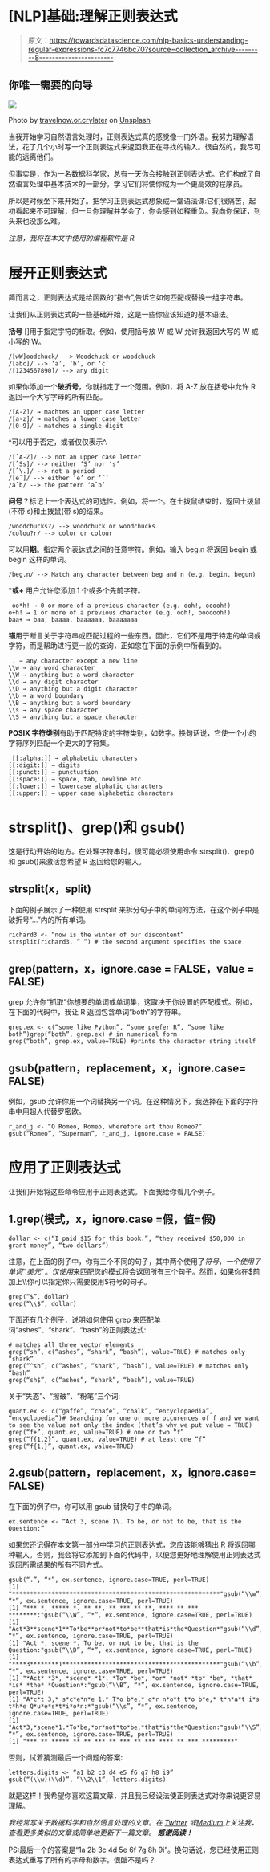 # [NLP]基础:理解正则表达式

> 原文：<https://towardsdatascience.com/nlp-basics-understanding-regular-expressions-fc7c7746bc70?source=collection_archive---------8----------------------->

## 你唯一需要的向导

![](img/d69aa5e7c36d48ee90952f7d1607c6b1.png)

Photo by [travelnow.or.crylater](https://unsplash.com/@travelnow_or_crylater?utm_source=unsplash&utm_medium=referral&utm_content=creditCopyText) on [Unsplash](https://unsplash.com/?utm_source=unsplash&utm_medium=referral&utm_content=creditCopyText)

当我开始学习自然语言处理时，正则表达式真的感觉像一门外语。我努力理解语法，花了几个小时写一个正则表达式来返回我正在寻找的输入。很自然的，我尽可能的远离他们。

但事实是，作为一名数据科学家，总有一天你会接触到正则表达式。它们构成了自然语言处理中基本技术的一部分，学习它们将使你成为一个更高效的程序员。

所以是时候坐下来开始了。把学习正则表达式想象成一堂语法课:它们很痛苦，起初看起来不可理解，但一旦你理解并学会了，你会感到如释重负。我向你保证，到头来也没那么难。

*注意，我将在本文中使用的编程软件是 R.*

# 展开正则表达式

简而言之，正则表达式是给函数的“指令”,告诉它如何匹配或替换一组字符串。

让我们从正则表达式的一些基础开始，这是一些你应该知道的基本语法。

**括号** []用于指定字符的析取。例如，使用括号放 W 或 W 允许我返回大写的 W 或小写的 W。

```
/[wW]oodchuck/ --> Woodchuck or woodchuck 
/[abc]/ --> ‘a’, ‘b’, or ‘c’
/[1234567890]/ --> any digit
```

如果你添加一个**破折号**，你就指定了一个范围。例如，将 A-Z 放在括号中允许 R 返回一个大写字母的所有匹配。

```
/[A-Z]/ → machtes an upper case letter
/[a-z]/ → matches a lower case letter
/[0–9]/ → matches a single digit
```

^可以用于否定，或者仅仅表示^.

```
/[ˆA-Z]/ --> not an upper case letter
/[ˆSs]/ --> neither ‘S’ nor ‘s’
/[ˆ\.]/ --> not a period
/[eˆ]/ --> either ‘e’ or ‘ˆ’
/aˆb/ --> the pattern ‘aˆb’
```

**问号**？标记上一个表达式的可选性。例如，将一个。在土拨鼠结束时，返回土拨鼠(不带 s)和土拨鼠(带 s)的结果。

```
/woodchucks?/ --> woodchuck or woodchucks
/colou?r/ --> color or colour
```

可以用**期**。指定两个表达式之间的任意字符。例如，输入 beg.n 将返回 begin 或 begin 这样的单词。

```
/beg.n/ --> Match any character between beg and n (e.g. begin, begun)
```

***或+** 用户允许您添加 1 个或多个先前字符。

```
 oo*h! → 0 or more of a previous character (e.g. ooh!, ooooh!)
o+h! → 1 or more of a previous character (e.g. ooh!, ooooooh!)
baa+ → baa, baaaa, baaaaaa, baaaaaaa
```

**锚**用于断言关于字符串或匹配过程的一些东西。因此，它们不是用于特定的单词或字符，而是帮助进行更一般的查询，正如您在下面的示例中所看到的。

```
 . → any character except a new line
\\w → any word character
\\W → anything but a word character
\\d → any digit character
\\D → anything but a digit character
\\b → a word boundary
\\B → anything but a word boundary
\\s → any space character
\\S → anything but a space character
```

**POSIX 字符类别**有助于匹配特定的字符类别，如数字。换句话说，它使一个小的字符序列匹配一个更大的字符集。

```
 [[:alpha:]] → alphabetic characters
[[:digit:]] → digits
[[:punct:]] → punctuation
[[:space:]] → space, tab, newline etc.
[[:lower:]] → lowercase alphatic characters
[[:upper:]] → upper case alphabetic characters
```

# strsplit()、grep()和 gsub()

这是行动开始的地方。在处理字符串时，很可能必须使用命令 strsplit()、grep()和 gsub()来激活您希望 R 返回给您的输入。

## **strsplit(x，split)**

下面的例子展示了一种使用 strsplit 来拆分句子中的单词的方法，在这个例子中是破折号“…”内的所有单词。

```
richard3 <- “now is the winter of our discontent”
strsplit(richard3, “ “) # the second argument specifies the space
```

## **grep(pattern，x，ignore.case = FALSE，value = FALSE)**

grep 允许你“抓取”你想要的单词或单词集，这取决于你设置的匹配模式。例如，在下面的代码中，我让 R 返回包含单词“both”的字符串。

```
grep.ex <- c(“some like Python”, “some prefer R”, “some like both”)grep(“both”, grep.ex) # in numerical form
grep(“both”, grep.ex, value=TRUE) #prints the character string itself
```

## gsub(pattern，replacement，x，ignore.case= FALSE)

例如，gsub 允许你用一个词替换另一个词。在这种情况下，我选择在下面的字符串中用超人代替罗密欧。

```
r_and_j <- “O Romeo, Romeo, wherefore art thou Romeo?”
gsub(“Romeo”, “Superman”, r_and_j, ignore.case = FALSE)
```

# 应用了正则表达式

让我们开始将这些命令应用于正则表达式。下面我给你看几个例子。

## 1.grep(模式，x，ignore.case =假，值=假)

```
dollar <- c(“I paid $15 for this book.”, “they received $50,000 in grant money”, “two dollars”)
```

注意，在上面的例子中，你有三个不同的句子，其中两个使用了$符号，一个使用了单词“美元”。仅使用$来匹配您的模式将会返回所有三个句子。然而，如果你在$前加上\\你可以指定你只需要使用$符号的句子。

```
grep(“$”, dollar) 
grep(“\\$”, dollar)
```

下面还有几个例子，说明如何使用 grep 来匹配单词“ashes”、“shark”、“bash”的正则表达式:

```
# matches all three vector elements
grep(“sh”, c(“ashes”, “shark”, “bash”), value=TRUE) # matches only “shark”
grep(“^sh”, c(“ashes”, “shark”, “bash”), value=TRUE) # matches only “bash”
grep(“sh$”, c(“ashes”, “shark”, “bash”), value=TRUE) 
```

关于“失态”、“擦破”、“粉笔”三个词:

```
quant.ex <- c(“gaffe”, “chafe”, “chalk”, “encyclopaedia”, “encyclopedia”)# Searching for one or more occurences of f and we want to see the value not only the index (that’s why we put value = TRUE)
grep(“f+”, quant.ex, value=TRUE) # one or two “f”
grep(“f{1,2}”, quant.ex, value=TRUE) # at least one “f”
grep(“f{1,}”, quant.ex, value=TRUE)
```

## 2.gsub(pattern，replacement，x，ignore.case= FALSE)

在下面的例子中，你可以用 gsub 替换句子中的单词。

```
ex.sentence <- “Act 3, scene 1\. To be, or not to be, that is the Question:”
```

如果您还记得在本文第一部分中学习的正则表达式，您应该能够猜出 R 将返回哪种输入。否则，我会将它添加到下面的代码中，以便您更好地理解使用正则表达式返回所需结果的所有不同方式。

```
gsub(“.”, “*”, ex.sentence, ignore.case=TRUE, perl=TRUE)
[1] "**********************************************************"gsub(“\\w”, “*”, ex.sentence, ignore.case=TRUE, perl=TRUE)
[1] "*** *, ***** *. ** **, ** *** ** **, **** ** *** ********:"gsub(“\\W”, “*”, ex.sentence, ignore.case=TRUE, perl=TRUE)
[1] "Act*3**scene*1**To*be**or*not*to*be**that*is*the*Question*"gsub(“\\d”, “*”, ex.sentence, ignore.case=TRUE, perl=TRUE)
[1] "Act *, scene *. To be, or not to be, that is the Question:"gsub(“\\D”, “*”, ex.sentence, ignore.case=TRUE, perl=TRUE)
[1] "****3********1********************************************"gsub(“\\b”, “*”, ex.sentence, ignore.case=TRUE, perl=TRUE)
[1] "*Act* *3*, *scene* *1*. *To* *be*, *or* *not* *to* *be*, *that* *is* *the* *Question*:"gsub(“\\B”, “*”, ex.sentence, ignore.case=TRUE, perl=TRUE)
[1] "A*c*t 3,* s*c*e*n*e 1.* T*o b*e,* o*r n*o*t t*o b*e,* t*h*a*t i*s t*h*e Q*u*e*s*t*i*o*n:*"gsub(“\\s”, “*”, ex.sentence, ignore.case=TRUE, perl=TRUE)
[1] "Act*3,*scene*1.*To*be,*or*not*to*be,*that*is*the*Question:"gsub(“\\S”, “*”, ex.sentence, ignore.case=TRUE, perl=TRUE)
[1] "*** ** ***** ** ** *** ** *** ** *** **** ** *** *********"
```

否则，试着猜测最后一个问题的答案:

```
letters.digits <- “a1 b2 c3 d4 e5 f6 g7 h8 i9”
gsub(“(\\w)(\\d)”, “\\2\\1”, letters.digits)
```

就是这样！我希望你喜欢这篇文章，并且我已经设法使正则表达式对你来说更容易理解。

*我经常写关于数据科学和自然语言处理的文章。在* [*Twitter*](https://twitter.com/celine_vdr) *或*[*Medium*](https://medium.com/@celine.vdr)*上关注我，查看更多类似的文章或简单地更新下一篇文章。* ***感谢阅读！***

PS:最后一个的答案是“1a 2b 3c 4d 5e 6f 7g 8h 9i”。换句话说，您已经使用正则表达式重写了所有的字母和数字。很酷不是吗？